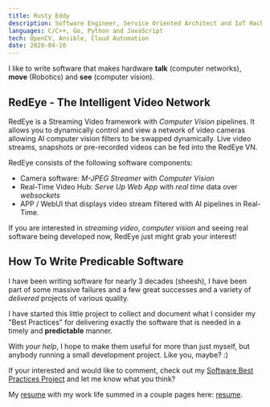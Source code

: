 ```yaml
---
title: Rusty Eddy
description: Software Engineer, Service Oriented Architect and IoT Hacker.
languages: C/C++, Go, Python and JavaScript
tech: OpenCV, Ansible, Cloud Automation
date: 2020-04-10
---
```


I like to write software that makes hardware **talk**
(computer networks), **move** (Robotics) and **see** (computer
vision). 

## RedEye - The Intelligent Video Network

RedEye is a Streaming Video framework with _Computer Vision_ pipelines. It allows
you to dynamically control and view a network of video cameras allowing AI computer
vision filters to be swapped dynamically.  Live video streams, snapshots or pre-recorded
videos can be fed into the RedEye VN. 

RedEye consists of the following software components:

- Camera software: _M-JPEG Streamer_ with _Computer Vision_
- Real-Time Video Hub: _Serve Up Web App_ with _real time_ data over _websockets_
- APP / WebUI that displays video stream filtered with AI pipelines in Real-Time.

If you are interested in _streaming video_, _computer vision_ and
seeing real software being developed now, RedEye just might grab your
interest!

## How To Write Predicable Software

I have been writing software for nearly 3 decades (sheesh), I have
been part of some massive failures and a few great successes and a
variety of _delivered_ projects of various quality.

I have started this little project to collect and document what I
consider my "Best Practices" for delivering exactly the software that
is needed in a timely and **predictable** manner.

With *your help*, I hope to make them useful for more than just
myself, but anybody running a small development project. Like you,
maybe?  :)

If your interested and would like to comment, check out my [Software Best Practices Project](/software) and let me 
know what you think?

My [resume](/resume) with my work life summed in a couple pages here:
[resume](/resume).  

